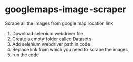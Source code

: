 # googlemaps-image-scraper

Scrape all the images from google map location link 

1. Download selenium webdriver file
2. Create a empty folder called Datasets
3. Add selenium webdriver path in code 
4. Replace link from which you need to scrape the images
5. run the code 
